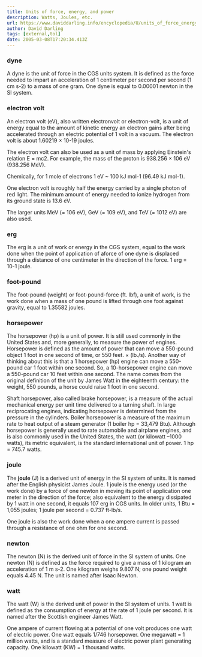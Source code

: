 ```yaml
---
title: Units of force, energy, and power
description: Watts, Joules, etc.
url: https://www.daviddarling.info/encyclopedia/U/units_of_force_energy_and_power.html
author: David Darling
tags: [external,tol]
date: 2005-03-08T17:20:34.413Z
---
```


### dyne

A dyne is the unit of force in the CGS units system. It is defined as the force needed to impart an acceleration of 1 centimeter per second per second (1 cm s-2) to a mass of one gram. One dyne is equal to 0.00001 newton in the SI system.

### electron volt

An electron volt (eV), also written electronvolt or electron-volt, is a unit of energy equal to the amount of kinetic energy an electron gains after being accelerated through an electric potential of 1 volt in a vacuum. The electron volt is about 1.60219 × 10-19 joules.

The electron volt can also be used as a unit of mass by applying Einstein's relation E = mc2. For example, the mass of the proton is 938.256 × 106 eV (938.256 MeV).

Chemically, for 1 mole of electrons 1 eV ~ 100 kJ mol-1 (96.49 kJ mol-1).

One electron volt is roughly half the energy carried by a single photon of red light. The minimum amount of energy needed to ionize hydrogen from its ground state is 13.6 eV.

The larger units MeV (= 106 eV), GeV (= 109 eV), and TeV (= 1012 eV) are also used.

### erg

The erg is a unit of work or energy in the CGS system, equal to the work done when the point of application of aforce of one dyne is displaced through a distance of one centimeter in the direction of the force. 1 erg = 10-1 joule.

### foot-pound

The foot-pound (weight) or foot-pound-force (ft. lbf), a unit of work, is the work done when a mass of one pound is lifted through one foot against gravity, equal to 1.35582 joules.

### horsepower

The horsepower (hp) is a unit of power. It is still used commonly in the United States and, more generally, to measure the power of engines. Horsepower is defined as the amount of power that can move a 550-pound object 1 foot in one second of time, or 550 feet. × (lb./s). Another way of thinking about this is that a 1 horsepower (hp) engine can move a 550-pound car 1 foot within one second. So, a 10-horsepower engine can move a 550-pound car 10 feet within one second. The name comes from the original definition of the unit by James Watt in the eighteenth century: the weight, 550 pounds, a horse could raise 1 foot in one second.

Shaft horsepower, also called brake horsepower, is a measure of the actual mechanical energy per unit time delivered to a turning shaft. In large reciprocating engines, indicating horsepower is determined from the pressure in the cylinders. Boiler horsepower is a measure of the maximum rate to heat output of a steam generator (1 boiler hp = 33,479 Btu). Although horsepower is generally used to rate automobile and airplane engines, and is also commonly used in the United States, the watt (or kilowatt –1000 watts), its metric equivalent, is the standard international unit of power. 1 hp = 745.7 watts.

### joule

The **joule** (J) is a derived unit of energy in the SI system of units. It is named after the English physicist James Joule. 1 joule is the energy used (or the work done) by a force of one newton in moving its point of application one meter in the direction of the force; also equivalent to the energy dissipated by 1 watt in one second, it equals 107 erg in CGS units. In older units, 1 Btu = 1,055 joules; 1 joule per second = 0.737 ft-lb/s.

One joule is also the work done when a one ampere current is passed through a resistance of one ohm for one second.

### newton

The newton (N) is the derived unit of force in the SI system of units. One newton (N) is defined as the force required to give a mass of 1 kilogram an acceleration of 1 m s-2. One kilogram weighs 9.807 N; one pound weight equals 4.45 N. The unit is named after Isaac Newton.

### watt

The watt (W) is the derived unit of power in the SI system of units. 1 watt is defined as the consumption of energy at the rate of 1 joule per second. It is named after the Scottish engineer James Watt.

One ampere of current flowing at a potential of one volt produces one watt of electric power. One watt equals 1/746 horsepower. One megawatt = 1 million watts, and is a standard measure of electric power plant generating capacity. One kilowatt (KW) = 1 thousand watts.
